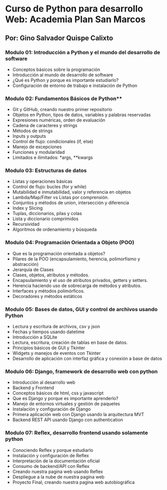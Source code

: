 # Curso de Python para desarrollo Web: Academia Plan San Marcos
## Por: Gino Salvador Quispe Calixto
### Modulo 01: Introducción a Python y el mundo del desarrollo de software
- Conceptos básicos sobre la programación
- Introducción al mundo de desarrollo de software
- ¿Qué es Python y porque es importante estudiarlo?
- Configuración de entorno de trabajo e instalación de Python
### Modulo 02: Fundamentos Básicos de Python**
- Git y GitHub, creando nuestro primer repositorio
- Objetos en Python, tipos de datos, variables y palabras reservadas
- Expresiones numéricas, orden de evaluación
- Cadena de caracteres y strings
- Métodos de strings
- Inputs y outputs
- Control de flujo: condicionales (if, else)
- Manejo de excepciones
- Funciones y modularidad
- Limitados e ilimitados: *args, **kwargs
### Modulo 03: Estructuras de datos
- Listas y operaciones básicas
- Control de flujo: bucles (for y while)
- Mutabilidad e inmutabilidad, valor y referencia en objetos
- Lambda/Map/Filter vs Listas por comprensión.
- Conjuntos y métodos de union, intersección y diferencia
- Index y Slicing
- Tuplas, diccionarios, pilas y colas
- Lista y diccionario comprimidos
- Recursividad
- Algoritmos de ordenamiento y búsqueda
### Modulo 04: Programación Orientada a Objeto (POO)
- Que es la programación orientada a objetos?
- Pilares de la POO (encapsulamiento, herencia, polimorfismo y abstracción)
- Jerarquía de Clases
- Clases, objetos, atributos y métodos.
- Encapsulamiento y el uso de atributos privados, getters y setters.
- Herencia haciendo uso de sobrecarga de métodos y atributos.
- Interfaces y métodos polimórficos.
- Decoradores y métodos estáticos
### Modulo 05: Bases de datos, GUI y control de archivos usando Python
- Lectura y escritura de archivos, csv y json
- Fechas y tiempos usando datetime
- Introducción a SQLite
- Lectura, escritura, creación de tablas en base de datos.
- Principios básicos de GUI y Tkinter
- Widgets y manejos de eventos con Tkinter
- Desarrollo de aplicación con interfaz gráfica y conexión a base de datos
### Modulo 06: Django, framework de desarrollo web con python
- Introducción al desarrollo web
- Backend y Frontend
- Conceptos básicos de html, css y javascript
- Que es Django y porque es importante aprenderlo?
- Manejo de entornos virtuales y gestión de paquetes
- Instalación y configuración de Django
- Primera aplicación web con Django usando la arquitectura MVT
- Backend REST API usando Django con authentication
### Modulo 07: Reflex, desarrollo frontend usando solamente python
- Conociendo Reflex y porque estudiarlo
- Instalación y configuración de Reflex
- Interpretación de la documentación oficial
- Consumo de backend/API con Reflex
- Creando nuestra pagina web usando Reflex
- Despliegue a la nube de nuestra pagina web
- Proyecto Final, creando nuestra pagina web autobiográfica
